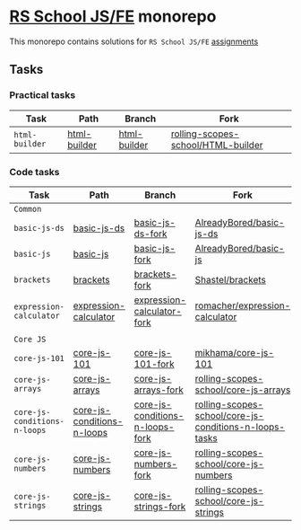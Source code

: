 # [RS School JS/FE](https://rs.school/courses/javascript) monorepo

This monorepo contains solutions for `RS School JS/FE` [assignments](https://github.com/rolling-scopes-school/tasks)

## Tasks

### Practical tasks

| Task           | Path                            | Branch                                  | Fork                                                                                        |
| -------------- | ------------------------------- | --------------------------------------- | ------------------------------------------------------------------------------------------- |
| `html-builder` | [html-builder](./html-builder/) | [html-builder](../../tree/html-builder) | [rolling-scopes-school/HTML-builder](https://github.com/rolling-scopes-school/HTML-builder) |

### Code tasks

| Task                         | Path                                                        | Branch                                                                        | Fork                                                                                                                                |
| ---------------------------- | ----------------------------------------------------------- | ----------------------------------------------------------------------------- | ----------------------------------------------------------------------------------------------------------------------------------- |
| `Common`                     |                                                             |                                                                               |                                                                                                                                     |
| `basic-js-ds`                | [basic-js-ds](./basic-js-ds/)                               | [basic-js-ds-fork](../../tree/basic-js-ds-fork)                               | [AlreadyBored/basic-js-ds](https://github.com/AlreadyBored/basic-js-ds)                                                             |
| `basic-js`                   | [basic-js](./basic-js/)                                     | [basic-js-fork](../../tree/basic-js-fork)                                     | [AlreadyBored/basic-js](https://github.com/AlreadyBored/basic-js)                                                                   |
| `brackets`                   | [brackets](./brackets/)                                     | [brackets-fork](../../tree/brackets-fork)                                     | [Shastel/brackets](https://github.com/Shastel/brackets/)                                                                            |
| `expression-calculator`      | [expression-calculator](./expression-calculator/)           | [expression-calculator-fork](../../tree/expression-calculator-fork)           | [romacher/expression-calculator](https://github.com/romacher/expression-calculator)                                                 |
|                              |                                                             |                                                                               |                                                                                                                                     |
| `Core JS`                    |                                                             |                                                                               |                                                                                                                                     |
| `core-js-101`                | [core-js-101](./core-js-101/)                               | [core-js-101-fork](../../tree/core-js-101-fork)                               | [mikhama/core-js-101](https://github.com/mikhama/core-js-101/)                                                                      |
| `core-js-arrays`             | [core-js-arrays](./core-js-arrays/)                         | [core-js-arrays-fork](../../tree/core-js-arrays-fork)                         | [rolling-scopes-school/core-js-arrays](https://github.com/rolling-scopes-school/core-js-arrays)                                     |
| `core-js-conditions-n-loops` | [core-js-conditions-n-loops](./core-js-conditions-n-loops/) | [core-js-conditions-n-loops-fork](../../tree/core-js-conditions-n-loops-fork) | [rolling-scopes-school/core-js-conditions-n-loops-tasks](https://github.com/rolling-scopes-school/core-js-conditions-n-loops-tasks) |
| `core-js-numbers`            | [core-js-numbers](./core-js-numbers/)                       | [core-js-numbers-fork](../../tree/core-js-numbers-fork)                       | [rolling-scopes-school/core-js-numbers](https://github.com/rolling-scopes-school/core-js-numbers)                                   |
| `core-js-strings`            | [core-js-strings](./core-js-strings/)                       | [core-js-strings-fork](../../tree/core-js-strings-fork)                       | [rolling-scopes-school/core-js-strings](https://github.com/rolling-scopes-school/core-js-strings)                                   |
